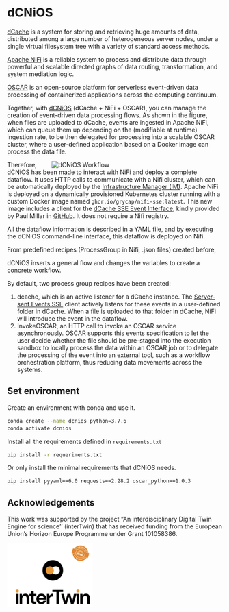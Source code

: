 # dCNiOS

[dCache](http://dcache.org) is a system for storing and retrieving huge amounts of data, distributed among a large number of heterogeneous server nodes, under a single virtual filesystem tree with a variety of standard access methods.

[Apache NiFi](http://nifi.apache.org) is a reliable system to process and distribute data through powerful and scalable directed graphs of data routing, transformation, and system mediation logic.

[OSCAR](https://oscar.grycap.net) is an open-source platform for serverless event-driven data processing of containerized applications across the computing continuum.

Together, with [dCNiOS](http://github.com/grycap/dcnios) (dCache + NiFi + OSCAR), you can manage the creation of event-driven data processing flows. As shown in the figure, when files are uploaded to dCache, events are ingested in Apache NiFi, which can queue them up depending on the (modifiable at runtime) ingestion rate, to be then delegated for processing into a scalable OSCAR cluster, where a user-defined application based on a Docker image can process the data file.

<img align="right" src="docs/images/dcnios-workflow.png" alt="dCNiOS Workflow" width="400"></left>

Therefore, dCNiOS has been made to interact with NiFi and deploy a complete dataflow. It uses HTTP calls to communicate with a Nifi cluster, which can be automatically deployed by the [Infrastructure Manager (IM)](https://im.egi.eu). Apache NiFi is deployed on a dynamically provisioned Kubernetes cluster running with a custom Docker image named `ghcr.io/grycap/nifi-sse:latest`. This new image includes a client for the [dCache SSE Event Interface](https://www.dcache.org/manuals/UserGuide-8.2/frontend.shtml#storage-events), kindly provided by Paul Millar in [GitHub](https://github.com/paulmillar/dcache-sse).  It does not require a Nifi registry.

All the dataflow information is described in a YAML file, and by executing the dCNiOS command-line interface, this dataflow is deployed on Nifi.

From predefined recipes (ProcessGroup in Nifi, .json files) created before,

dCNiOS inserts a general flow and changes the variables to create a concrete workflow.

By default, two process group recipes have been created:


1. dcache, which is an active listener for a dCache instance.  The [Server-sent Events SSE](https://en.wikipedia.org/wiki/Server-sent_events) client actively listens for these events in a user-defined folder in dCache. When a file is uploaded to that folder in dCache, NiFi will introduce the event in the dataflow.
2. InvokeOSCAR, an HTTP call to invoke an OSCAR service asynchronously. OSCAR supports this events specification to let the user decide whether the file should be pre-staged into the execution sandbox to locally process the data within an OSCAR job or to delegate the processing of the event into an external tool, such as a workflow orchestration platform, thus reducing data movements across the systems.


## Set environment

Create an environment with conda and use it.

``` bash
conda create --name dcnios python=3.7.6
conda activate dcnios
```

Install all the requirements defined in `requirements.txt`

``` bash
pip install -r requeriments.txt
```

Or only install the minimal requirements that dCNiOS needs.


``` bash
pip install pyyaml==6.0 requests==2.28.2 oscar_python==1.0.3
```

## Acknowledgements

This work was supported by the project “An interdisciplinary Digital Twin Engine for science’’ (interTwin) that has received funding from the European Union’s Horizon Europe Programme under Grant 101058386.

<img  src="docs/images/inter-twin.png" alt="dCNiOS Workflow" width="200" >